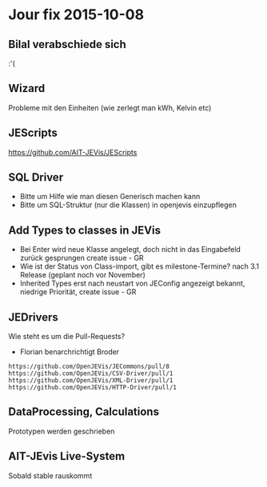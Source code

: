 # Jour fix 2015-10-08
## Bilal verabschiede sich
:'(

## Wizard
Probleme mit den Einheiten (wie zerlegt man kWh, Kelvin etc)

## JEScripts
https://github.com/AIT-JEVis/JEScripts


## SQL Driver
- Bitte um Hilfe wie man diesen Generisch machen kann
- Bitte um SQL-Struktur (nur die Klassen) in openjevis einzupflegen

## Add Types to classes in JEVis
- Bei Enter wird neue Klasse angelegt, doch nicht in das Eingabefeld zurück gesprungen
	create issue - GR
- Wie ist der Status von Class-import, gibt es milestone-Termine?
	nach 3.1 Release (geplant noch vor November)
- Inherited Types erst nach neustart von JEConfig angezeigt
	bekannt, niedrige Priorität, create issue - GR

## JEDrivers
Wie steht es um die Pull-Requests?
- Florian benarchrichtigt Broder

```
https://github.com/OpenJEVis/JECommons/pull/8
https://github.com/OpenJEVis/CSV-Driver/pull/1
https://github.com/OpenJEVis/XML-Driver/pull/1
https://github.com/OpenJEVis/HTTP-Driver/pull/1
```

## DataProcessing, Calculations
Prototypen werden geschrieben

## AIT-JEvis Live-System
Sobald stable rauskommt
